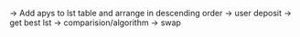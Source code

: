 -> Add apys to lst table and arrange in descending order
-> user deposit -> get best lst -> comparision/algorithm -> swap